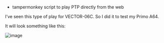 * tampermonkey script to play PTP directly from the web

I've seen this type of play for VECTOR-06C. So I did it to test my Primo A64.

It will look something like this:

![image](/../../image.jpeg)
